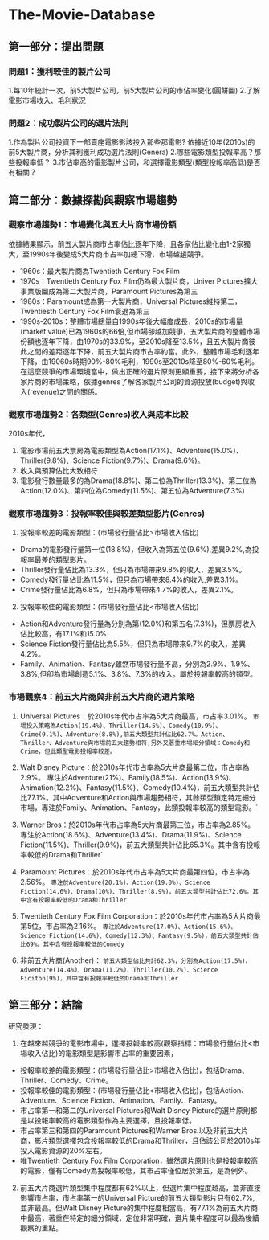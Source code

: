 # The-Movie-Database

## 第一部分：提出問題

### 問題1：獲利較佳的製片公司
1.每10年統計一次，前5大製片公司，前5大製片公司的市佔率變化(圓餅圖)
2.了解電影市場收入、毛利狀況

### 問題2：成功製片公司的選片法則
1.作為製片公司投資下一部賣座電影影該投入那些那電影? 依據近10年(2010s)的前5大製片商，分析其利獲利成功選片法則(Genera)
2.哪些電影類型投報率高？那些投報率低？
3.市佔率高的電影製片公司，和選擇電影類型(類型投報率高低)是否有相關？


## 第二部分：數據探勘與觀察市場趨勢
### 觀察市場趨勢1：市場變化與五大片商市場份額
依據結果顯示，前五大製片商市占率佔比逐年下降，且各家佔比變化由1-2家獨大，至1990s年後變成5大片商市占率加總下滑，市場越趨競爭。

* 1960s：最大製片商為Twentieth Century Fox Film
* 1970s：Twentieth Century Fox Film仍為最大製片商，Univer Pictures擴大事業版圖成為第二大製片商，Paramount Pictures為第三
* 1980s：Paramount成為第一大製片商，Universal Pictures維持第二，Twentiesth Century Fox Film衰退為第三
* 1990s-2010s：整體市場總量自1990s年後大幅度成長，2010s的市場量(market value)已為1960s的66倍,但市場卻越加競爭，五大製片商的整體市場份額也逐年下降，由1970s的33.9%，至2010s降至13.5%，且五大製片商彼此之間的差距逐年下降，前五大製片商市占率約當。此外，整體市場毛利逐年下降，由19060s時期90%-80%毛利，1990s至2010s降至80%-60%毛利。在這麼競爭的市場環境當中，做出正確的選片原則更顯重要，接下來將分析各家片商的市場策略，依據genres了解各家製片公司的資源投放(budget)與收入(revenue)之間的關係。

### 觀察市場趨勢2：各類型(Genres)收入與成本比較
2010s年代，
1. 電影市場前五大票房為電影類型為Action(17.1%)、Adventure(15.0%)、Thriller(9.8%)、Science Fiction(9.7%)、Drama(9.6%)。
2. 收入與預算佔比大致相符
3. 電影發行數量最多的為Drama(18.8%)、第二位為Thriller(13.3%)、第三位為Action(12.0%)、第四位為Comedy(11.5%)、第五位為Adventure(7.3%)

### 觀察市場趨勢3：投報率較佳與較差類型影片(Genres)
1. 投報率較差的電影類型：(市場發行量佔比>市場收入佔比)
  * Drama的電影發行量第一位(18.8%)，但收入為第五位(9.6%),差異9.2%,為投報率最差的類型影片。
  * Thriller發行量佔比為13.3%，但只為市場帶來9.8%的收入，差異3.5%。
  * Comedy發行量佔比為11.5%，但只為市場帶來8.4%的收入,差異3.1%。
  * Crime發行量佔比為6.8%，但只為市場帶來4.7%的收入，差異2.1%。

2. 投報率較佳的電影類型：(市場發行量佔比<市場收入佔比)
  * Action和Adventure發行量為分別為第(12.0%)和第五名(7.3%)，但票房收入佔比較高，有17.1%和15.0%
  * Science Fiction發行量佔比為5.5%，但只為市場帶來9.7%的收入，差異4.2%。
  * Family、Animation、Fantasy雖然市場發行量不高，分別為2.9%、1.9%、3.8%,但卻為市場創造5.1%、3.8%、7.3%的收入。屬於投報率較高的類型。

### 市場觀察4：前五大片商與非前五大片商的選片策略
1. Universal Pictures：於2010s年代市占率為5大片商最高，市占率3.01%。
`市場投入策略為Action(19.4%)、Thriller(14.5%)、Comedy(10.9%)、Crime(9.1%)、Adventure(8.8%),前五大類型共計佔比62.7%。Action、Thriller、Adventure與市場前五大趨勢相符;另外又著重市場細分領域：Comedy和Crime，但此類型電影投報率較差。`

2. Walt Disney Picture：於2010s年代市占率為5大片商最第二位，市占率為2.9%。
  專注於Adventure(21%)、Family(18.5%)、Action(13.9%)、Animation(12.2%)、Fantasy(11.5%)、Comedy(10.4%)，前五大類型共計佔比77.1%。其中Adventure和Action與市場趨勢相符，其餘類型鎖定特定細分市場，專注於Family、Animation、Fantasy，此類投報率較高的類型電影。`

3. Warner Bros：於2010s年代市占率為5大片商最第三位，市占率為2.85%。
  專注於Action(18.6%)、Adventure(13.4%)、Drama(11.9%)、Science Fiction(11.5%)、Thriller(9.9%)，前五大類型共計佔比65.3%。其中含有投報率較低的Drama和Thriller`

4. Paramount Pictures：於2010s年代市占率為5大片商最第四位，市占率為2.56%。
`專注於Adventure(20.1%)、Action(19.0%)、Science Fiction(14.6%)、Drama(10%)、Thriller(8.9%)，前五大類型共計佔比72.6%。其中含有投報率較低的Drama和Thriller`

5. Twentieth Century Fox Film Corporation：於2010s年代市占率為5大片商最第5位，市占率為2.16%。
`專注於Adventure(17.0%)、Action(15.6%)、Science Fiction(14.6%)、Comedy(12.3%)、Fantasy(9.5%)，前五大類型共計佔比69%。其中含有投報率較低的Comedy`

6. 非前五大片商(Another)：
`前五大類型佔比共計62.3%，分別為Action(17.5%)、Adventure(14.4%)、Drama(11.2%)、Thriller(10.2%)、Science Ficiton(9%)，其中含有投報率較低的Drama和Thriller`

## 第三部分：結論
研究發現：
1. 在越來越競爭的電影市場中，選擇投報率較高(觀察指標：市場發行量佔比<市場收入佔比)的電影類型是影響市占率的重要因素，
  * 投報率較差的電影類型：(市場發行量佔比>市場收入佔比)，包括Drama、Thriller、Comedy、Crime。
  * 投報率較佳的電影類型：(市場發行量佔比<市場收入佔比)，包括Action、Adventure、Science Fiction、Animation、Family、Fantasy。
  * 市占率第一和第二的Universal Pictures和Walt Disney Picture的選片原則都是以投報率較高的電影類型作為主要選擇，且投報率低。
  * 市占率第三和第四的Paramount Pictures和Warner Bros.以及非前五大片商，影片類型選擇包含投報率較低的Drama和Thriller，且佔該公司於2010s年投入電影資源的20%左右。
  * 唯Twentieth Century Fox Film Corporation，雖然選片原則也是投報率較高的電影，僅有Comedy為投報率較低，其市占率僅位居於第五，是為例外。

2. 前五大片商選片類型集中程度都有62%以上，但選片集中程度越高，並非直接影響市占率，市占率第一的Universal Picture的前五大類型影片只有62.7%,並非最高。但Walt Disney Picture的集中程度相當高，有77.1%為前五大片商中最高，著重在特定的細分領域，定位非常明確，選片集中程度可以最為後續觀察的重點。
